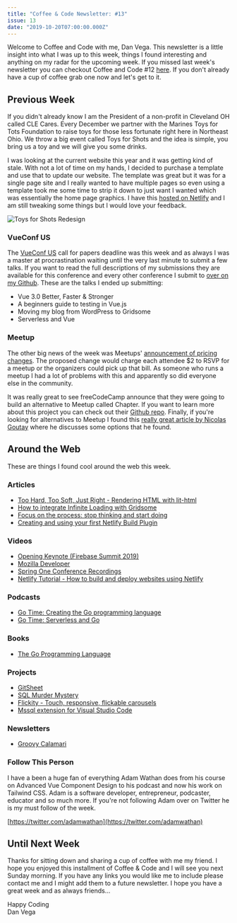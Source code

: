 ```yaml
---
title: "Coffee & Code Newsletter: #13"
issue: 13
date: "2019-10-20T07:00:00.000Z"
---
```


Welcome to Coffee and Code with me, Dan Vega. This newsletter is a little insight into what I was up to this week, things I found interesting and anything on my radar for the upcoming week. If you missed last week's newsletter you can checkout Coffee and Code #12 [here](https://www.danvega.dev/newsletter/coffee-and-code/12). If you don't already have a cup of coffee grab one now and let's get to it.

## Previous Week

If you didn't already know I am the President of a non-profit in Cleveland OH called CLE Cares. Every December we partner with the Marines Toys for Tots Foundation to raise toys for those less fortunate right here in Northeast Ohio. We throw a big event called Toys for Shots and the idea is simple, you bring us a toy and we will give you some drinks.

I was looking at the current website this year and it was getting kind of stale. With not a lot of time on my hands, I decided to purchase a template and use that to update our website. The template was great but it was for a single page site and I really wanted to have multiple pages so even using a template took me some time to strip it down to just want I wanted which was essentially the home page graphics. I have this [hosted on Netlify](https://toysforshots.netlify.com/) and I am still tweaking some things but I would love your feedback.

![Toys for Shots Redesign](./toysforshots.png)

### VueConf US

The [VueConf US](https://us.vuejs.org/) call for papers deadline was this week and as always I was a master at procrastination waiting until the very last minute to submit a few talks. If you want to read the full descriptions of my submissions they are available for this conference and every other conference I submit to [over on my Github](https://github.com/danvega/call-for-papers). These are the talks I ended up submitting:

- Vue 3.0 Better, Faster & Stronger
- A beginners guide to testing in Vue.js
- Moving my blog from WordPress to Gridsome
- Serverless and Vue

### Meetup

The other big news of the week was Meetups' [announcement of pricing changes](https://www.meetup.com/lp/paymentchanges?mpId=9038). The proposed change would charge each attendee \$2 to RSVP for a meetup or the organizers could pick up that bill. As someone who runs a meetup I had a lot of problems with this and apparently so did everyone else in the community.

It was really great to see freeCodeCamp announce that they were going to build an alternative to Meetup called Chapter. If you want to learn more about this project you can check out their [Github repo](https://github.com/freeCodeCamp/chapter). Finally, if you're looking for alternatives to Meetup I found this [really great article by Nicolas Goutay](https://phacks.dev/meetup-com-alternatives) where he discusses some options that he found.

## Around the Web

These are things I found cool around the web this week.

### Articles

- [Too Hard, Too Soft, Just Right - Rendering HTML with lit-html](https://dev.to/azure/too-hard-too-soft-just-right-rendering-html-with-lit-html-1km8)
- [How to integrate Infinite Loading with Gridsome](https://gridsome.org/blog/2019/10/08/infinite-loading-with-gridsome/)
- [Focus on the process: stop thinking and start doing](https://nesslabs.com/focus-on-the-process)
- [Creating and using your first Netlify Build Plugin](https://www.netlify.com/blog/2019/10/16/creating-and-using-your-first-netlify-build-plugin/)

### Videos

- [Opening Keynote (Firebase Summit 2019)](https://www.youtube.com/watch?v=wO70Pnv0yeo&)
- [Mozilla Developer](https://www.youtube.com/channel/UCh5UlGiu9d6LegIeUCW4N1w/videos)
- [Spring One Conference Recordings](https://www.youtube.com/user/goPivotal/videos)
- [Netlify Tutorial - How to build and deploy websites using Netlify](https://www.youtube.com/watch?v=mT5siI19gtc)

### Podcasts

- [Go Time: Creating the Go programming language](https://changelog.com/news/bWR9/visit)
- [Go Time: Serverless and Go](https://changelog.com/news/V2A1/visit)

### Books

- [The Go Programming Language](https://learning.oreilly.com/library/view/the-go-programming/9780134190570/)

### Projects

- [GitSheet](https://gitsheet.wtf/)
- [SQL Murder Mystery](http://mystery.knightlab.com/)
- [Flickity - Touch, responsive, flickable carousels](https://flickity.metafizzy.co/)
- [Mssql extension for Visual Studio Code](https://cloudblogs.microsoft.com/sqlserver/2019/10/17/mssql-extension-for-visual-studio-code-now-has-object-explorer-and-intellicode/)

### Newsletters

- [Groovy Calamari](http://groovycalamari.com/issues/167?#start)

### Follow This Person

I have a been a huge fan of everything Adam Wathan does from his course on Advanced Vue Component Design to his podcast and now his work on Tailwind CSS. Adam is a software developer, entrepreneur, podcaster, educator and so much more. If you're not following Adam over on Twitter he is my must follow of the week.

[https://twitter.com/adamwathan](https://twitter.com/adamwathan)

## Until Next Week

Thanks for sitting down and sharing a cup of coffee with me my friend. I hope you enjoyed this installment of Coffee & Code and I will see you next Sunday morning. If you have any links you would like me to include please contact me and I might add them to a future newsletter. I hope you have a great week and as always friends...

Happy Coding<br/>
Dan Vega
